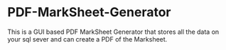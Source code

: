 # PDF-MarkSheet-Generator
 This is a GUI based PDF MarkSheet Generator that stores all the data on your sql sever and can create a PDF of the Marksheet.
